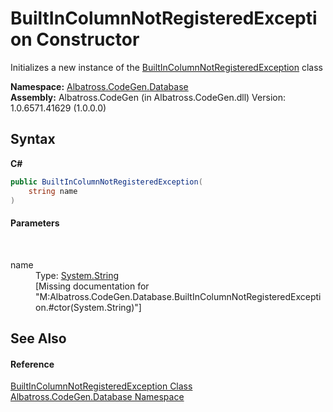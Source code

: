 # BuiltInColumnNotRegisteredException Constructor 
 

Initializes a new instance of the <a href="DA2143">BuiltInColumnNotRegisteredException</a> class

**Namespace:**&nbsp;<a href="E11F5D98">Albatross.CodeGen.Database</a><br />**Assembly:**&nbsp;Albatross.CodeGen (in Albatross.CodeGen.dll) Version: 1.0.6571.41629 (1.0.0.0)

## Syntax

**C#**<br />
``` C#
public BuiltInColumnNotRegisteredException(
	string name
)
```


#### Parameters
&nbsp;<dl><dt>name</dt><dd>Type: <a href="http://msdn2.microsoft.com/en-us/library/s1wwdcbf" target="_blank">System.String</a><br />\[Missing <param name="name"/> documentation for "M:Albatross.CodeGen.Database.BuiltInColumnNotRegisteredException.#ctor(System.String)"\]</dd></dl>

## See Also


#### Reference
<a href="DA2143">BuiltInColumnNotRegisteredException Class</a><br /><a href="E11F5D98">Albatross.CodeGen.Database Namespace</a><br />
